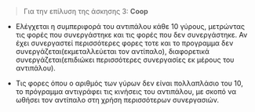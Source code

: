 > Για την επίλυση της άσκησης 3: **Coop** 

* Ελέγχεται η συμπεριφορά του αντιπάλου κάθε 10 γύρους, μετρώντας τις φορές που συνεργάστηκε και τις φορές που δεν συνεργάστηκε. Αν έχει συνεργαστεί περισσότερες φορες τοτε και το προγραμμα δεν συνεργάζεται(εκμεταλλεύεται τον αντίπαλο), διαφορετικά συνεργάζεται(επιδιώκει περισσότερες συνεργασίες εκ μέρους του αντιπάλου).

* Τις φορες όπου ο αριθμός των γύρων δεν είναι πολλαπλάσιο του 10, το πρόγραμμα αντιγράφει τις κινήσεις του αντιπάλου, με σκοπό να ωθήσει τον αντίπαλο στη χρήση περισσότερων συνεργασιών.